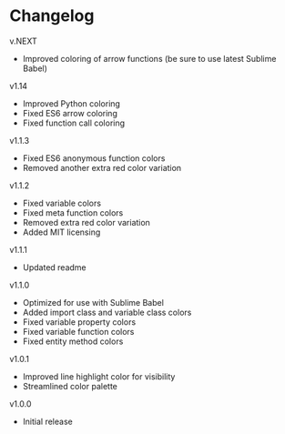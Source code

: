 # Changelog
v.NEXT
- Improved coloring of arrow functions (be sure to use latest Sublime Babel)

v1.14
- Improved Python coloring
- Fixed ES6 arrow coloring
- Fixed function call coloring

v1.1.3
- Fixed ES6 anonymous function colors
- Removed another extra red color variation

v1.1.2
- Fixed variable colors
- Fixed meta function colors
- Removed extra red color variation
- Added MIT licensing

v1.1.1
- Updated readme

v1.1.0
- Optimized for use with Sublime Babel
- Added import class and variable class colors
- Fixed variable property colors
- Fixed variable function colors
- Fixed entity method colors

v1.0.1
- Improved line highlight color for visibility
- Streamlined color palette

v1.0.0
- Initial release